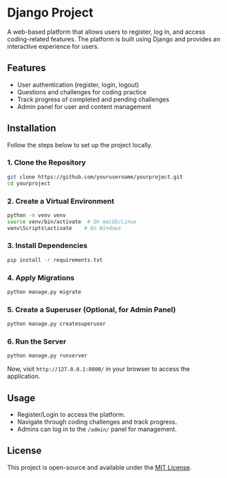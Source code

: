 # Django Project

A web-based platform that allows users to register, log in, and access coding-related features. The platform is built using Django and provides an interactive experience for users.

## Features
- User authentication (register, login, logout)
- Questions and challenges for coding practice
- Track progress of completed and pending challenges
- Admin panel for user and content management

## Installation

Follow the steps below to set up the project locally.

### 1. Clone the Repository
```sh
git clone https://github.com/yourusername/yourproject.git
cd yourproject
```

### 2. Create a Virtual Environment
```sh
python -m venv venv
source venv/bin/activate  # On macOS/Linux
venv\Scripts\activate    # On Windows
```

### 3. Install Dependencies
```sh
pip install -r requirements.txt
```

### 4. Apply Migrations
```sh
python manage.py migrate
```

### 5. Create a Superuser (Optional, for Admin Panel)
```sh
python manage.py createsuperuser
```

### 6. Run the Server
```sh
python manage.py runserver
```

Now, visit `http://127.0.0.1:8000/` in your browser to access the application.

## Usage
- Register/Login to access the platform.
- Navigate through coding challenges and track progress.
- Admins can log in to the `/admin/` panel for management.

## License
This project is open-source and available under the [MIT License](LICENSE).
